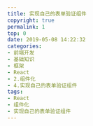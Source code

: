 ```yaml
---
title: 实现自己的表单验证组件
copyright: true
permalink: 1
top: 0
date: 2019-05-08 14:22:32
categories:
- 前端开发
- 基础知识
- 框架
- React
- 2.组件化
- 4.实现自己的表单验证组件
tags:
- React
- 组件化
- 实现自己的表单验证组件
---
```


